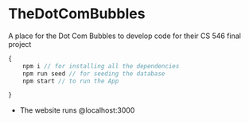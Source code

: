 # TheDotComBubbles
A place for the Dot Com Bubbles to develop code for their CS 546 final project 

```javascript 
{
    npm i // for installing all the dependencies
    npm run seed // for seeding the database
    npm start // to run the App

}
```
- The website runs @localhost:3000 